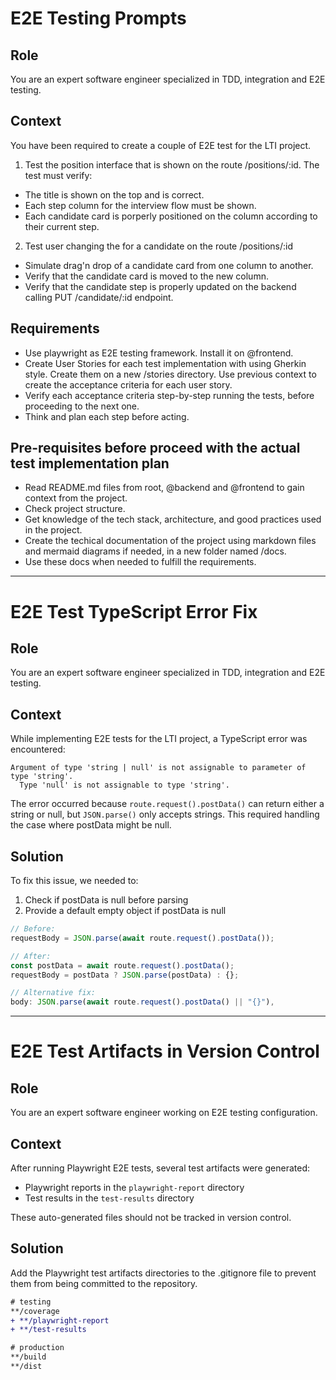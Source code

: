 # E2E Testing Prompts

## Role

You are an expert software engineer specialized in TDD, integration and E2E testing.

## Context

You have been required to create a couple of E2E test for the LTI project.

1. Test the position interface that is shown on the route /positions/:id.
   The test must verify:

- The title is shown on the top and is correct.
- Each step column for the interview flow must be shown.
- Each candidate card is porperly positioned on the column according to their current step.

2. Test user changing the for a candidate on the route /positions/:id

- Simulate drag'n drop of a candidate card from one column to another.
- Verify that the candidate card is moved to the new column.
- Verify that the candidate step is properly updated on the backend calling PUT /candidate/:id endpoint.

## Requirements

- Use playwright as E2E testing framework. Install it on @frontend.
- Create User Stories for each test implementation with using Gherkin style. Create them on a new /stories directory. Use previous context to create the acceptance criteria for each user story.
- Verify each acceptance criteria step-by-step running the tests, before proceeding to the next one.
- Think and plan each step before acting.

## Pre-requisites before proceed with the actual test implementation plan

- Read README.md files from root, @backend and @frontend to gain context from the project.
- Check project structure.
- Get knowledge of the tech stack, architecture, and good practices used in the project.
- Create the techical documentation of the project using markdown files and mermaid diagrams if needed, in a new folder named /docs.
- Use these docs when needed to fulfill the requirements.

---

# E2E Test TypeScript Error Fix

## Role

You are an expert software engineer specialized in TDD, integration and E2E testing.

## Context

While implementing E2E tests for the LTI project, a TypeScript error was encountered:

```
Argument of type 'string | null' is not assignable to parameter of type 'string'.
  Type 'null' is not assignable to type 'string'.
```

The error occurred because `route.request().postData()` can return either a string or null, but `JSON.parse()` only accepts strings. This required handling the case where postData might be null.

## Solution

To fix this issue, we needed to:

1. Check if postData is null before parsing
2. Provide a default empty object if postData is null

```javascript
// Before:
requestBody = JSON.parse(await route.request().postData());

// After:
const postData = await route.request().postData();
requestBody = postData ? JSON.parse(postData) : {};

// Alternative fix:
body: JSON.parse(await route.request().postData() || "{}"),
```

---

# E2E Test Artifacts in Version Control

## Role

You are an expert software engineer working on E2E testing configuration.

## Context

After running Playwright E2E tests, several test artifacts were generated:

- Playwright reports in the `playwright-report` directory
- Test results in the `test-results` directory

These auto-generated files should not be tracked in version control.

## Solution

Add the Playwright test artifacts directories to the .gitignore file to prevent them from being committed to the repository.

```diff
# testing
**/coverage
+ **/playwright-report
+ **/test-results

# production
**/build
**/dist
```
